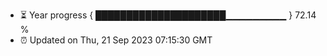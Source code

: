 - ⏳ Year progress { █████████████████████▁▁▁▁▁▁▁▁▁ } 72.14 %
- ⏰ Updated on Thu, 21 Sep 2023 07:15:30 GMT

